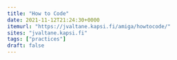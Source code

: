 ```yaml
---
title: "How to Code"
date: 2021-11-12T21:24:30+0000
itemurl: "https://jvaltane.kapsi.fi/amiga/howtocode/"
sites: "jvaltane.kapsi.fi"
tags: ["practices"]
draft: false
---
```

